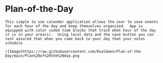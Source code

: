 # Plan-of-the-Day

    This simple to use calender application allows the user to save events for each hour of the day and keep themselves organized.  App is equipped with color coded time blocks that track what hour of the day it is in your area(s).  Using local data and the save button you can rest assured that when you come back to your day that your notes schedule 
    
    ![Image]https://raw.githubusercontent.com/Rsaldaen/Plan-of-the-Day/main/Plan%20of%20the%20day.png
